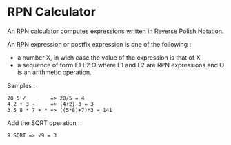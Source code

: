 # RPN Calculator

An RPN calculator computes expressions written in Reverse Polish Notation.

An RPN expression or postfix expression is one of the following :

* a number X, in wich case the value of the expression is that of X,
* a sequence of form E1 E2 O where E1 and E2 are RPN expressions and O is an arithmetic operation.

Samples : 

    20 5 /        => 20/5 = 4
    4 2 + 3 -     => (4+2)-3 = 3
    3 5 8 * 7 + * => ((5*8)+7)*3 = 141

    
Add the SQRT operation :

    9 SQRT => √9 = 3


